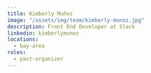 ```yaml
---
title: Kimberly Muñoz
image: "/assets/img/team/kimberly-munoz.jpg"
description: Front End Developer at Slack
linkedin: kimberlymunoz
locations:
  - bay-area
roles:
  - past-organizer
---
```

